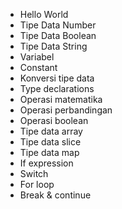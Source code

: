 - Hello World
- Tipe Data Number
- Tipe Data Boolean
- Tipe Data String
- Variabel
- Constant
- Konversi tipe data
- Type declarations
- Operasi matematika
- Operasi perbandingan
- Operasi boolean
- Tipe data array
- Tipe data slice
- Tipe data map
- If expression
- Switch
- For loop
- Break & continue